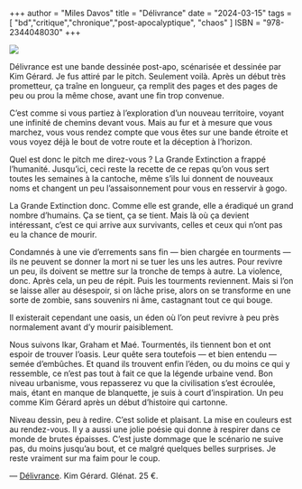 +++
author = "Miles Davos"
title = "Délivrance"
date = "2024-03-15"
tags = [
    "bd","critique","chronique","post-apocalyptique", "chaos"
]
ISBN = "978-2344048030"
+++

![](/images/delivrance.jpeg)

Délivrance est une bande dessinée post-apo, scénarisée et dessinée par Kim Gérard. Je fus attiré par le pitch. Seulement voilà. Après un début très prometteur, ça traîne en longueur, ça remplit des pages et des pages de peu ou prou la même chose, avant une fin trop convenue.

C’est comme si vous partiez à l’exploration d’un nouveau territoire, voyant une infinité de chemins devant vous. Mais au fur et à mesure que vous marchez, vous vous rendez compte que vous êtes sur une bande étroite et vous voyez déjà le bout de votre route et la déception à l’horizon.

Quel est donc le pitch me direz-vous ? La Grande Extinction a frappé l’humanité. Jusqu’ici, ceci reste la recette de ce repas qu’on vous sert toutes les semaines à la cantoche, même s’ils lui donnent de nouveaux noms et changent un peu l’assaisonnement pour vous en resservir à gogo.

La Grande Extinction donc. Comme elle est grande, elle a éradiqué un grand nombre d’humains. Ça se tient, ça se tient. Mais là où ça devient intéressant, c’est ce qui arrive aux survivants, celles et ceux qui n’ont pas eu la chance de mourir.

Condamnés à une vie d’errements sans fin — bien chargée en tourments — ils ne peuvent se donner la mort ni se tuer les uns les autres. Pour revivre un peu, ils doivent se mettre sur la tronche de temps à autre. La violence, donc. Après cela, un peu de répit. Puis les tourments reviennent. Mais si l’on se laisse aller au désespoir, si on lâche prise, alors on se transforme en une sorte de zombie, sans souvenirs ni âme, castagnant tout ce qui bouge.

Il existerait cependant une oasis, un éden où l’on peut revivre à peu près normalement avant d’y mourir paisiblement.

Nous suivons Ikar, Graham et Maé. Tourmentés, ils tiennent bon et ont espoir de trouver l’oasis. Leur quête sera toutefois — et bien entendu — semée d’embûches. Et quand ils trouvent enfin l’éden, ou du moins ce qui y ressemble, ce n’est pas tout à fait ce que la légende urbaine vend. Bon niveau urbanisme, vous repasserez vu que la civilisation s’est écroulée, mais, étant en manque de blanquette, je suis à court d’inspiration. Un peu comme Kim Gérard après un début d’histoire qui cartonne.

Niveau dessin, peu à redire. C’est solide et plaisant. La mise en couleurs est au rendez-vous. Il y a aussi une jolie poésie qui donne à respirer dans ce monde de brutes épaisses. C’est juste dommage que le scénario ne suive pas, du moins jusqu’au bout, et ce malgré quelques belles surprises. Je reste vraiment sur ma faim pour le coup.

—
[Délivrance](https://www.glenat.com/hors-collection-glenat-bd/delivrance-9782344048030). Kim Gérard. Glénat. 25 €.
